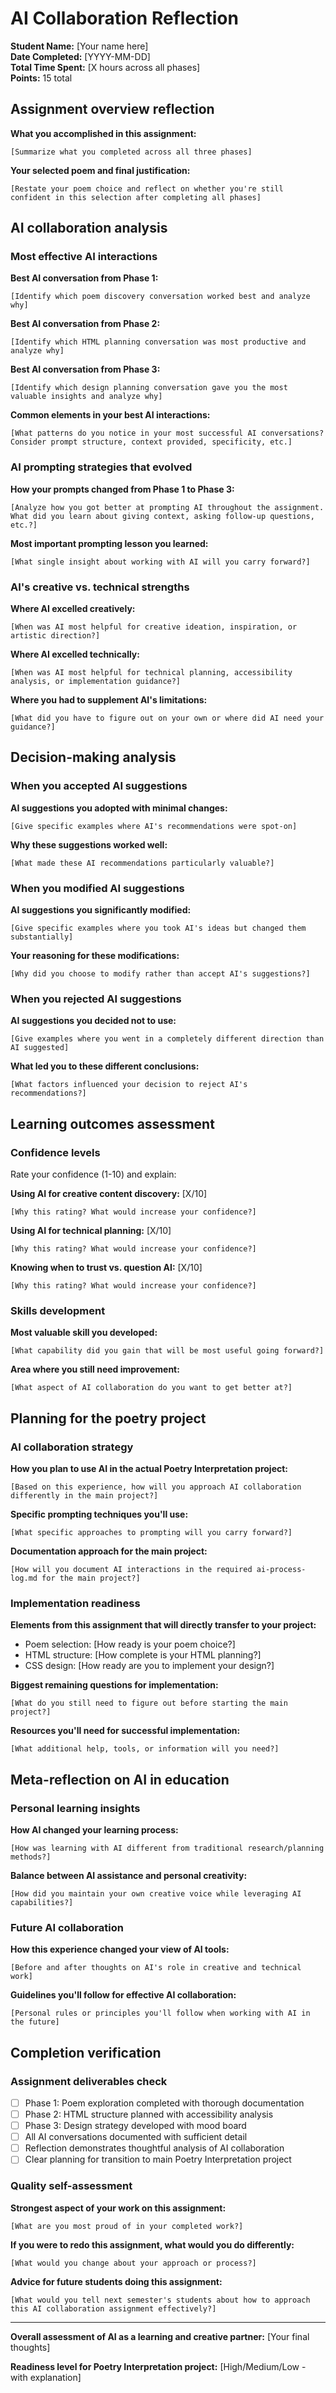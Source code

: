 # AI Collaboration Reflection

**Student Name:** [Your name here]  
**Date Completed:** [YYYY-MM-DD]  
**Total Time Spent:** [X hours across all phases]  
**Points:** 15 total

## Assignment overview reflection

**What you accomplished in this assignment:**
```
[Summarize what you completed across all three phases]
```

**Your selected poem and final justification:**
```
[Restate your poem choice and reflect on whether you're still confident in this selection after completing all phases]
```

## AI collaboration analysis

### Most effective AI interactions

**Best AI conversation from Phase 1:**
```
[Identify which poem discovery conversation worked best and analyze why]
```

**Best AI conversation from Phase 2:**
```
[Identify which HTML planning conversation was most productive and analyze why]
```

**Best AI conversation from Phase 3:**
```
[Identify which design planning conversation gave you the most valuable insights and analyze why]
```

**Common elements in your best AI interactions:**
```
[What patterns do you notice in your most successful AI conversations? Consider prompt structure, context provided, specificity, etc.]
```

### AI prompting strategies that evolved

**How your prompts changed from Phase 1 to Phase 3:**
```
[Analyze how you got better at prompting AI throughout the assignment. What did you learn about giving context, asking follow-up questions, etc.?]
```

**Most important prompting lesson you learned:**
```
[What single insight about working with AI will you carry forward?]
```

### AI's creative vs. technical strengths

**Where AI excelled creatively:**
```
[When was AI most helpful for creative ideation, inspiration, or artistic direction?]
```

**Where AI excelled technically:**
```
[When was AI most helpful for technical planning, accessibility analysis, or implementation guidance?]
```

**Where you had to supplement AI's limitations:**
```
[What did you have to figure out on your own or where did AI need your guidance?]
```

## Decision-making analysis

### When you accepted AI suggestions

**AI suggestions you adopted with minimal changes:**
```
[Give specific examples where AI's recommendations were spot-on]
```

**Why these suggestions worked well:**
```
[What made these AI recommendations particularly valuable?]
```

### When you modified AI suggestions

**AI suggestions you significantly modified:**
```
[Give specific examples where you took AI's ideas but changed them substantially]
```

**Your reasoning for these modifications:**
```
[Why did you choose to modify rather than accept AI's suggestions?]
```

### When you rejected AI suggestions

**AI suggestions you decided not to use:**
```
[Give examples where you went in a completely different direction than AI suggested]
```

**What led you to these different conclusions:**
```
[What factors influenced your decision to reject AI's recommendations?]
```

## Learning outcomes assessment

### Confidence levels

Rate your confidence (1-10) and explain:

**Using AI for creative content discovery:** [X/10]
```
[Why this rating? What would increase your confidence?]
```

**Using AI for technical planning:** [X/10]  
```
[Why this rating? What would increase your confidence?]
```

**Knowing when to trust vs. question AI:** [X/10]
```
[Why this rating? What would increase your confidence?]
```

### Skills development

**Most valuable skill you developed:**
```
[What capability did you gain that will be most useful going forward?]
```

**Area where you still need improvement:**
```
[What aspect of AI collaboration do you want to get better at?]
```

## Planning for the poetry project

### AI collaboration strategy

**How you plan to use AI in the actual Poetry Interpretation project:**
```
[Based on this experience, how will you approach AI collaboration differently in the main project?]
```

**Specific prompting techniques you'll use:**
```
[What specific approaches to prompting will you carry forward?]
```

**Documentation approach for the main project:**
```
[How will you document AI interactions in the required ai-process-log.md for the main project?]
```

### Implementation readiness

**Elements from this assignment that will directly transfer to your project:**
- Poem selection: [How ready is your poem choice?]
- HTML structure: [How complete is your HTML planning?]  
- CSS design: [How ready are you to implement your design?]

**Biggest remaining questions for implementation:**
```
[What do you still need to figure out before starting the main project?]
```

**Resources you'll need for successful implementation:**
```
[What additional help, tools, or information will you need?]
```

## Meta-reflection on AI in education

### Personal learning insights

**How AI changed your learning process:**
```
[How was learning with AI different from traditional research/planning methods?]
```

**Balance between AI assistance and personal creativity:**
```
[How did you maintain your own creative voice while leveraging AI capabilities?]
```

### Future AI collaboration

**How this experience changed your view of AI tools:**
```
[Before and after thoughts on AI's role in creative and technical work]
```

**Guidelines you'll follow for effective AI collaboration:**
```
[Personal rules or principles you'll follow when working with AI in the future]
```

## Completion verification

### Assignment deliverables check

- [ ] Phase 1: Poem exploration completed with thorough documentation
- [ ] Phase 2: HTML structure planned with accessibility analysis
- [ ] Phase 3: Design strategy developed with mood board
- [ ] All AI conversations documented with sufficient detail
- [ ] Reflection demonstrates thoughtful analysis of AI collaboration
- [ ] Clear planning for transition to main Poetry Interpretation project

### Quality self-assessment

**Strongest aspect of your work on this assignment:**
```
[What are you most proud of in your completed work?]
```

**If you were to redo this assignment, what would you do differently:**
```
[What would you change about your approach or process?]
```

**Advice for future students doing this assignment:**
```
[What would you tell next semester's students about how to approach this AI collaboration assignment effectively?]
```

---

**Overall assessment of AI as a learning and creative partner:** [Your final thoughts]

**Readiness level for Poetry Interpretation project:** [High/Medium/Low - with explanation]